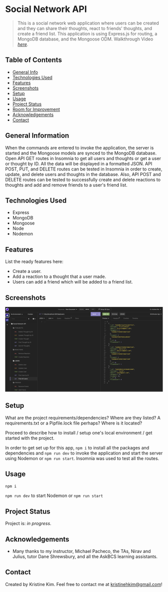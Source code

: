 # Social Network API
> This is a social network web application where users can be created and they can share their thoughts, react to friends' thoughts, and create a friend list.  This application is using Express.js for routing, a MongoDB database, and the Mongoose ODM.
> Walkthrough Video [_here_](https://drive.google.com/file/d/1PaZ6Fm5h5d2_Abd7AyYDrz7KoHE2IzUH/view). <!-- If you have the project hosted somewhere, include the link here. -->

## Table of Contents
* [General Info](#general-information)
* [Technologies Used](#technologies-used)
* [Features](#features)
* [Screenshots](#screenshots)
* [Setup](#setup)
* [Usage](#usage)
* [Project Status](#project-status)
* [Room for Improvement](#room-for-improvement)
* [Acknowledgements](#acknowledgements)
* [Contact](#contact)
<!-- * [License](#license) -->


## General Information
When the commands are entered to invoke the application, the server is started and the Mongoose models are synced to the MongoDB database.  Open API GET routes in Insomnia to get all users and thoughts or get a user or thought by ID.  All the data will be displayed in a formatted JSON.  API POST, PUT, and DELETE routes can be tested in Insomnia in order to create, update, and delete users and thoughts in the database.  Also, API POST and DELETE routes can be tested to successfully create and delete reactions to thoughts and add and remove friends to a user's friend list.
<!-- You don't have to answer all the questions - just the ones relevant to your project. -->


## Technologies Used
- Express
- MongoDB
- Mongoose
- Node
- Nodemon


## Features
List the ready features here:
- Create a user.
- Add a reaction to a thought that a user made.
- Users can add a friend which will be added to a friend list.


## Screenshots
![Example screenshot](./assets/social-network-api.png)
<!-- If you have screenshots you'd like to share, include them here. -->


## Setup
What are the project requirements/dependencies? Where are they listed? A requirements.txt or a Pipfile.lock file perhaps? Where is it located?

Proceed to describe how to install / setup one's local environment / get started with the project.

In order to get set up for this app, `npm i` to install all the packages and dependencies and `npm run dev` to invoke the application and start the server using Nodemon or `npm run start`.  Insomnia was used to test all the routes.


## Usage

`npm i`

`npm run dev` to start Nodemon or `npm run start`


## Project Status
Project is: _in progress_.


## Acknowledgements
- Many thanks to my instructor, Michael Pacheco, the TAs, Nirav and Julius, tutor Dane Shrewsbury, and all the AskBCS learning assistants.

## Contact
Created by Kristine Kim.  Feel free to contact me at kristinehkim@gmail.com!


<!-- Optional -->
<!-- ## License -->
<!-- This project is open source and available under the [... License](). -->

<!-- You don't have to include all sections - just the one's relevant to your project -->